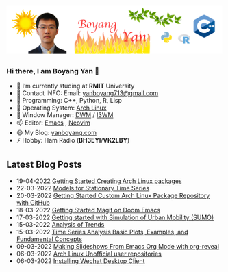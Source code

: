 # [![Header](https://raw.githubusercontent.com/yanboyang713/yanboyang713/main/hearder.png)](https://yanboyang.com/)

### Hi there, I am Boyang Yan 👋

- 🔭 I’m currently studing at **RMIT** University
- 🌱 Contact INFO: Email: yanboyang713@gmail.com
- 👯 Programming: C++, Python, R, Lisp
- 🤔 Operating System: [Arch Linux](https://archlinux.org/)
- 💬 Window Manager: [DWM](https://dwm.suckless.org/) / [I3WM](https://i3wm.org/)
- 📫 Editor: [Emacs](https://www.gnu.org/software/emacs/) , [Neovim](https://neovim.io/)
- 😄 My Blog: [yanboyang.com](https://yanboyang.com)
- ⚡ Hobby: Ham Radio (**BH3EYI**/**VK2LBY**)

## Latest Blog Posts
<!-- BLOG-POST-LIST:START -->
 - 19-04-2022 [Getting Started Creating Arch Linux packages](https://yanboyang.com/creatingarchlinuxpackages/)
 - 22-03-2022 [Models for Stationary Time Series](https://yanboyang.com/stationarytimeseries/)
 - 20-03-2022 [Getting Started Custom Arch Linux Package Repository with GitHub](https://yanboyang.com/archlinuxpackagerepository/)
 - 18-03-2022 [Getting Started Magit on Doom Emacs](https://yanboyang.com/magit/)
 - 17-03-2022 [Getting started with Simulation of Urban Mobility &lpar;SUMO&rpar;](https://yanboyang.com/gettingwithsumo/)
 - 15-03-2022 [Analysis of Trends](https://yanboyang.com/analysisoftrends/)
 - 15-03-2022 [Time Series Analysis Basic Plots, Examples, and Fundamental Concepts](https://yanboyang.com/timeseriesanalysisweek1/)
 - 09-03-2022 [Making Slideshows From Emacs Org Mode with org-reveal](https://yanboyang.com/revealslides/)
 - 06-03-2022 [Arch Linux Unofficial user repositories](https://yanboyang.com/archlinuxuserrepository/)
 - 06-03-2022 [Installing Wechat Desktop Client](https://yanboyang.com/wechat/)<!-- BLOG-POST-LIST:END -->

